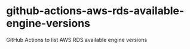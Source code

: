 # github-actions-aws-rds-available-engine-versions
GitHub Actions to list AWS RDS available engine versions
